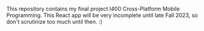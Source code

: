 This repository contains my final project I400 Cross-Platform Mobile Programming. This React app will be very incomplete until late Fall 2023, so don't scrutinize too much until then. :)
